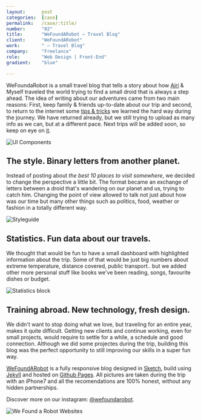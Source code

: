 ```yaml
---
layout:      post
categories:  [case]
permalink:   /case/:title/
number:      "02"
title:       "WeFoundARobot – Travel Blog"
client:      "WeFoundARobot"
work:        " – Travel Blog"
company:     "Freelance"
role:        "Web Design | Front-End"
gradient:    "blue"

---
```


WeFoundaRobot is a small travel blog that tells a story about how <a href="https://www.linkedin.com/in/airidordas" target="_blank" rel="noopener noreferrer">Airí</a> & Myself traveled the world trying to find a small droid that is always a step ahead. The idea of writing about our adventures came from two main reasons: First, keep family & friends up-to-date about our trip and second, to return to the internet some <a href="https://wefoundarobot.com/consejos/" target="_blank" rel="noopener noreferrer">tips & tricks</a> we learned the hard way during the journey. We have returned already, but we still trying to upload as many info as we can, but at a different pace. Next trips will be added soon, so keep on eye on <a href="https://wefoundarobot.com">it</a>.

<div class="case-image">
	<img src='{{ "images/cases/02/wfar-01.png" | relative_url }}' alt="UI Components">
</div>

## The style. Binary letters from another planet.
  
Instead of posting about *the best 10 places to visit somewhere*, we decided to change the perspective a little bit. The format became an exchange of letters between a droid that's wandering on our planet and us, trying to catch him. Changing the point of view allowed to talk not just about how was our time but many other things such as politics, food, weather or fashion in a totally different way.
  
<div class="case-image">
	<img src='{{ "images/cases/02/wfar-02.png" | relative_url }}' alt="Styleguide">
</div>

## Statistics. Fun data about our travels. 

We thought that would be fun to have a small dashboard with highlighted information about the trip. Some of that would be just big numbers about extreme temperature, distance covered, public transport.. but we added other more personal stuff like books we've been reading, songs, favourite dishes or budget.


<div class="case-image">
	<img src='{{ "images/cases/02/wfar-03.png" | relative_url }}' alt="Statistics block">
</div>


## Training abroad. New technology, fresh design.

We didn't want to stop doing what we love, but traveling for an entire year, makes it quite difficult. Getting new clients and continue working, even for small projects, would require to settle for a while, a schedule and good connection. Although we did some projectes during the trip, building this blog was the perfect opportunity to still improving our skills in a super fun way. 

<a href="https://wefoundarobot.com/">WeFoundARobot</a> is a fully responsive blog designed in <a href="https://www.sketchapp.com/">Sketch</a>, build using <a href="https://jekyllrb.com/">Jekyll</a> and hosted on <a href="https://pages.github.com/">Github Pages</a>. All pictures are taken during the trip with an iPhone7 and all the recomendations are 100% honest, without any hidden partnerships.

Discover more on our instagram: <a href="https://www.instagram.com/wefoundarobot/">@wefoundarobot</a>.

<div class="case-image">
	<img src='{{ "images/cases/02/wfar-04.png" | relative_url }}' alt="We Found a Robot Websites">
</div>







